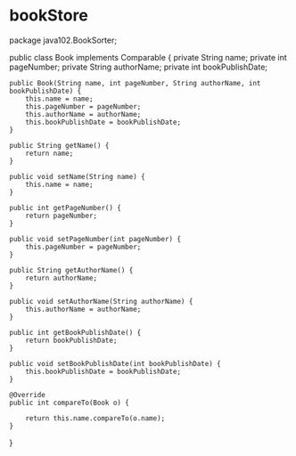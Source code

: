 # bookStore
package java102.BookSorter;

public class Book implements Comparable<Book> {
    private String name;
    private int pageNumber;
    private String authorName;
    private int bookPublishDate;

    public Book(String name, int pageNumber, String authorName, int bookPublishDate) {
        this.name = name;
        this.pageNumber = pageNumber;
        this.authorName = authorName;
        this.bookPublishDate = bookPublishDate;
    }

    public String getName() {
        return name;
    }

    public void setName(String name) {
        this.name = name;
    }

    public int getPageNumber() {
        return pageNumber;
    }

    public void setPageNumber(int pageNumber) {
        this.pageNumber = pageNumber;
    }

    public String getAuthorName() {
        return authorName;
    }

    public void setAuthorName(String authorName) {
        this.authorName = authorName;
    }

    public int getBookPublishDate() {
        return bookPublishDate;
    }

    public void setBookPublishDate(int bookPublishDate) {
        this.bookPublishDate = bookPublishDate;
    }

    @Override
    public int compareTo(Book o) {
        
        return this.name.compareTo(o.name);
    }

}
